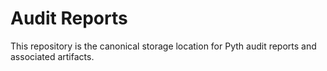 # Audit Reports

This repository is the canonical storage location for Pyth audit reports and associated artifacts.
